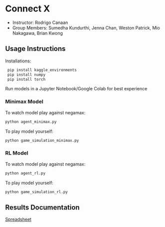 # Connect X
- Instructor: Rodrigo Canaan
- Group Members: Sumedha Kundurthi, Jenna Chan, Weston Patrick, Mio Nakagawa, Brian Kwong

## Usage Instructions
Installations:
 ```bash
  pip install kaggle_environments
  pip install numpy
  pip install torch
  ```
  
Run models in a Jupyter Notebook/Google Colab for best experience

### Minimax Model

To watch model play against negamax:
```bash
python agent_minimax.py
```
To play model yourself:
```bash
python game_simulation_minimax.py
```
### RL Model
To watch model play against negamax:
```bash
python agent_rl.py
```
To play model yourself:
```bash
python game_simulation_rl.py
```


## Results Documentation

[Spreadsheet](https://docs.google.com/spreadsheets/d/1r8QV21kNcNr8rWLxhyOT9muzSCDaUxhJbKrxZgYf7gs/edit?usp=sharing)

